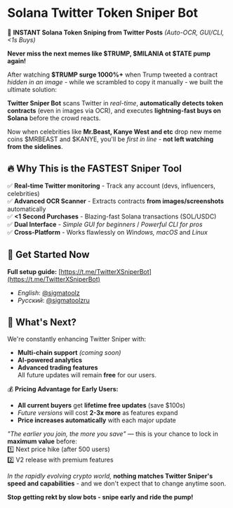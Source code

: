 # Solana Twitter Token Sniper Bot

🚀 **INSTANT Solana Token Sniping from Twitter Posts** *(Auto-OCR, GUI/CLI, <1s Buys)*  

**Never miss the next memes like $TRUMP, $MILANIA ot $TATE pump again!**  

After watching **$TRUMP surge 1000%+** when Trump tweeted a contract *hidden in an image* - while we scrambled to copy it manually - we built the ultimate solution:  

**Twitter Sniper Bot** scans Twitter in *real-time*, **automatically detects token contracts** (even in images via OCR), and executes **lightning-fast buys on Solana** before the crowd reacts.  

Now when celebrities like **Mr.Beast, Kanye West and etc** drop new meme coins $MRBEAST and $KANYE, you'll be *first in line* - **not left watching from the sidelines**.  

## 🔥 Why This is the FASTEST Sniper Tool  

✅ **Real-time Twitter monitoring** - Track any account (devs, influencers, celebrities)  
✅ **Advanced OCR Scanner** - Extracts contracts **from images/screenshots** automatically  
✅ **<1 Second Purchases** - Blazing-fast Solana transactions (SOL/USDC)  
✅ **Dual Interface** - *Simple GUI for beginners* / *Powerful CLI for pros*  
✅ **Cross-Platform** - Works flawlessly on *Windows, macOS* and *Linux*  

## 🚀 Get Started Now  
**Full setup guide:** [https://t.me/TwitterXSniperBot](https://t.me/TwitterXSniperBot)  
- *English*: [@sigmatoolz](https://t.me/sigmatoolz)  
- *Русский*: [@sigmatoolzru](https://t.me/sigmatoolzru)  

## 🔮 What's Next?  
We're constantly enhancing Twitter Sniper with:  
- **Multi-chain support** *(coming soon)*  
- **AI-powered analytics**  
- **Advanced trading features**  
All future updates will remain **free** for our users.  

💰 **Pricing Advantage for Early Users:**  
- **All current buyers** get **lifetime free updates** (save $100s)  
- *Future versions* will cost **2-3x more** as features expand  
- **Price increases automatically** with each major update  

*"The earlier you join, the more you save"* — this is your chance to lock in **maximum value** before:  
1️⃣ Next price hike (after 500 users)  
2️⃣ V2 release with premium features  

*In the rapidly evolving crypto world,* **nothing matches Twitter Sniper's speed and capabilities** - and we don't expect that to change anytime soon.  

**Stop getting rekt by slow bots - snipe early and ride the pump!**  
